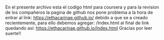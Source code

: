 En el presente archivo esta el codigo html para coursera y para la revision de los compañeros
la pagina de github nos pone problema a la hora de entrar al link: https://ethacarinae.github.io/
debido a que se a creado recientemente, para ello debemos agregar: /Index.html al final de link quedando asi:
https://ethacarinae.github.io/Index.html
Gracias por leer suerte!!
